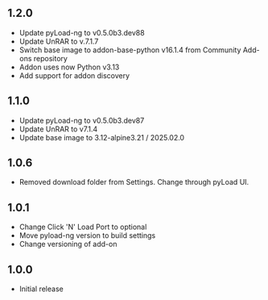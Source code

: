 ## 1.2.0

- Update pyLoad-ng to v0.5.0b3.dev88
- Update UnRAR to v.7.1.7
- Switch base image to addon-base-python v16.1.4 from Community Add-ons repository
- Addon uses now Python v3.13
- Add support for addon discovery

## 1.1.0

* Update pyLoad-ng to v0.5.0b3.dev87
* Update UnRAR to v7.1.4
* Update base image to 3.12-alpine3.21 / 2025.02.0

## 1.0.6

* Removed download folder from Settings. Change through pyLoad UI.

## 1.0.1

- Change Click 'N' Load Port to optional
- Move pyload-ng version to build settings
- Change versioning of add-on

## 1.0.0

- Initial release
